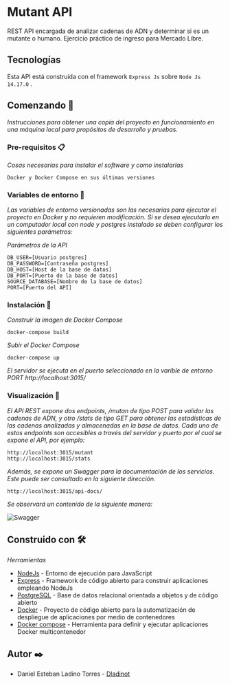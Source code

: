 # Mutant API
REST API encargada de analizar cadenas de ADN y determinar si es un mutante o humano. Ejercicio práctico de ingreso para Mercado Libre.

## Tecnologías
Esta API está construida con el framework `Express Js` sobre `Node Js 14.17.0` .

## Comenzando 🚀

_Instrucciones para obtener una copia del proyecto en funcionamiento en una máquina local para propósitos de desarrollo y pruebas._

### Pre-requisitos 📋

_Cosas necesarias para instalar el software y como instalarlas_

```
Docker y Docker Compose en sus últimas versiones
```

### Variables de entorno 🔧

_Las variables de entorno versionadas son las necesarias para ejecutar el proyecto en Docker y no requieren modificación. Si se desea ejecutarlo en un computador local con node y postgres instalado se deben configurar los siguientes parámetros:_

_Parámetros de la API_

```
DB_USER=[Usuario postgres]
DB_PASSWORD=[Contraseña postgres]
DB_HOST=[Host de la base de datos]
DB_PORT=[Puerto de la base de datos]
SOURCE_DATABASE=[Nombre de la base de datos]
PORT=[Puerto del API]
```

### Instalación 👷

_Construir la imagen de Docker Compose_

```
docker-compose build
```

_Subir el Docker Compose_

```
docker-compose up
```

_El servidor se ejecuta en el puerto seleccionado en la varible de entorno PORT http://localhost:3015/_

### Visualización 👀

_El API REST expone dos endpoints, /mutan de tipo POST para validar las cadenas de ADN, y otro /stats de tipo GET para obtener las estadísticas de las cadenas analizadas y almacenadas en la base de datos. Cada uno de estos endpoints son accesibles a través del servidor y puerto por el cual se expone el API, por ejemplo:_

```
http://localhost:3015/mutant
http://localhost:3015/stats
```

_Además, se expone un Swagger para la documentación de los servicios. Este puede ser consultado en la siguiente dirección._

```
http://localhost:3015/api-docs/
```
_Se observará un contenido de la siguiente manera:_

![Swagger](https://i.imgur.com/K6UBhQK.png)


## Construido con 🛠️

_Herramientas_

* [NodeJs](https://nodejs.org/es/) - Entorno de ejecución para JavaScript 
* [Express](https://expressjs.com/es/) - Framework de código abierto para construir aplicaciones empleando NodeJs
* [PostgreSQL](https://www.postgresql.org/) - Base de datos relacional orientada a objetos y de código abierto
* [Docker](https://www.docker.com/) - Proyecto de código abierto para la automatización de despliegue de aplicaciones por medio de contenedores
* [Docker compose](https://docs.docker.com/compose/) - Herramienta para definir y ejecutar aplicaciones Docker multicontenedor

## Autor ✒️

* Daniel Esteban Ladino Torres - [Dladinot](https://github.com/dladinot)
